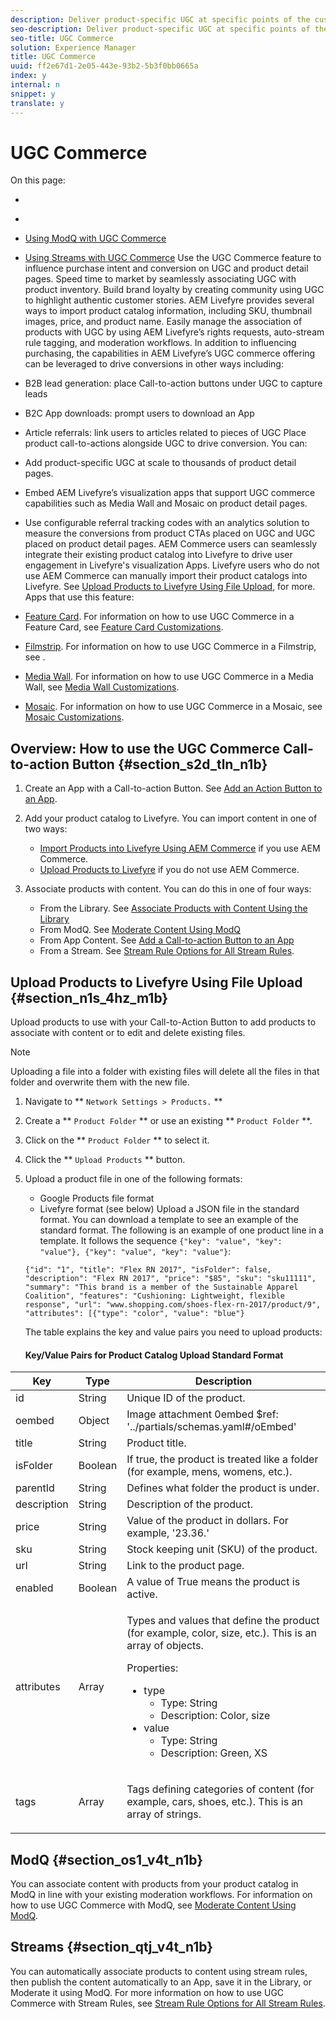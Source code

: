 ```yaml
---
description: Deliver product-specific UGC at specific points of the customer journey to increase purchase intent and conversion using the UGC Commerce feature.
seo-description: Deliver product-specific UGC at specific points of the customer journey to increase purchase intent and conversion using the UGC Commerce feature.
seo-title: UGC Commerce
solution: Experience Manager
title: UGC Commerce
uuid: ff2e67d1-2e05-443e-93b2-5b3f0bb0665a
index: y
internal: n
snippet: y
translate: y
---
```


# UGC Commerce

On this page:

* [](#c_ugc_commerce/section_s2d_tln_n1b)
* [](#c_ugc_commerce/section_n1s_4hz_m1b)
* [Using ModQ with UGC Commerce](#c_ugc_commerce/section_os1_v4t_n1b)
* [Using Streams with UGC Commerce](#c_ugc_commerce/section_qtj_v4t_n1b)
Use the UGC Commerce feature to influence purchase intent and conversion on UGC and product detail pages. Speed time to market by seamlessly associating UGC with product inventory. Build brand loyalty by creating community using UGC to highlight authentic customer stories.
AEM Livefyre provides several ways to import product catalog information, including SKU, thumbnail images, price, and product name. Easily manage the association of products with UGC by using AEM Livefyre’s rights requests, auto-stream rule tagging, and moderation workflows.
In addition to influencing purchasing, the capabilities in AEM Livefyre’s UGC commerce offering can be leveraged to drive conversions in other ways including:

* B2B lead generation: place Call-to-action buttons under UGC to capture leads
* B2C App downloads: prompt users to download an App
* Article referrals: link users to articles related to pieces of UGC
Place product call-to-actions alongside UGC to drive conversion. You can:

* Add product-specific UGC at scale to thousands of product detail pages.
* Embed AEM Livefyre’s visualization apps that support UGC commerce capabilities such as Media Wall and Mosaic on product detail pages.
* Use configurable referral tracking codes with an analytics solution to measure the conversions from product CTAs placed on UGC and UGC placed on product detail pages.
AEM Commerce users can seamlessly integrate their existing product catalog into Livefyre to drive user engagement in Livefyre's visualization Apps. Livefyre users who do not use AEM Commerce can manually import their product catalogs into Livefyre. See [Upload Products to Livefyre Using File Upload](#c_ugc_commerce/section_n1s_4hz_m1b), for more. 
Apps that use this feature:

* [Feature Card](c_feature_card_app.md#c_feature_card_app). For information on how to use UGC Commerce in a Feature Card, see [Feature Card Customizations](c_feature_card_app.md#section_uds_gzm_5y).
* [Filmstrip](c_filmstrip_app.md#concept_jpc_n2j_jbb). For information on how to use UGC Commerce in a Filmstrip, see [](c_filmstrip_app.md#section_ldf_sqc_vbb).
* [Media Wall](c_media_wall_app.md#c_media_wall_app). For information on how to use UGC Commerce in a Media Wall, see [Media Wall Customizations](r_media_wall_customizations.md#r_media_wall_customizations).
* [Mosaic](c_mosaic_app.md#c_mosaic_app). For information on how to use UGC Commerce in a Mosaic, see [Mosaic Customizations](r_mosaic_customizations.md#r_mosaic_customizations).

## Overview: How to use the UGC Commerce Call-to-action Button {#section_s2d_tln_n1b}


1. Create an App with a Call-to-action Button. See [Add an Action Button to an App](#c_ugc_commerce/section_wxx_xfz_31b).
1. Add your product catalog to Livefyre. You can import content in one of two ways:
    * [Import Products into Livefyre Using AEM Commerce](t_associate_products_with_ugc_using_aem_commerce.md#t_associate_products_with_ugc_using_aem_commerce) if you use AEM Commerce.
    * [Upload Products to Livefyre](#c_ugc_commerce/section_n1s_4hz_m1b) if you do not use AEM Commerce.

1. Associate products with content. You can do this in one of four ways:
    * From the Library. See [Associate Products with Content Using the Library](t_associate_products_with_content_using_the_library.md#t_associate_products_with_content_using_the_library)
    * From ModQ. See [Moderate Content Using ModQ](t_approve_content_from_modq.md#t_approve_content_from_modq)
    * From App Content. See [Add a Call-to-action Button to an App](t_add_a_call_to_action_button_to_an_app.md#t_add_a_call_to_action_button_to_an_app)
    * From a Stream. See [Stream Rule Options for All Stream Rules](c_stream_rule_options_for_all_stream_rules.md#c_stream_rule_options_for_all_stream_rules).


## Upload Products to Livefyre Using File Upload {#section_n1s_4hz_m1b}

Upload products to use with your Call-to-Action Button to add products to associate with content or to edit and delete existing files.

>[!NOTE]
>
>Uploading a file into a folder with existing files will delete all the files in that folder and overwrite them with the new file.


1. Navigate to ** `Network Settings > Products.` **
1. Create a ** `Product Folder` ** or use an existing ** `Product Folder` **.
1. Click on the ** `Product Folder` ** to select it.
1. Click the ** `Upload Products` ** button.
1. Upload a product file in one of the following formats:
    * Google Products file format
    * Livefyre format (see below)
   Upload a JSON file in the standard format. You can download a template to see an example of the standard format. The following is an example of one product line in a template. It follows the sequence `{"key": "value", "key": "value"}, {"key": "value", "key": "value"}`: 

   ```
   {"id": "1", "title": "Flex RN 2017", "isFolder": false, "description": "Flex RN 2017", "price": "$85", "sku": "sku11111", "summary": "This brand is a member of the Sustainable Apparel Coalition", "features": "Cushioning: Lightweight, flexible response", "url": "www.shopping.com/shoes-flex-rn-2017/product/9", "attributes": [{"type": "color", "value": "blue"}
   ```
   The table explains the key and value pairs you need to upload products:

   #### Key/Value Pairs for Product Catalog Upload Standard Format
<table frame="all" rowsep="1" colsep="1" id="table_x41_fkv_n1b">
 <thead>
  <tr>
   <th class="entry">Key</th>
   <th class="entry">Type</th>
   <th class="entry">Description</th>
  </tr>
 </thead>
 <tbody>
  <tr>
   <td><span class="codeph">id</span></td>
   <td>String</td>
   <td>Unique ID of the product.</td>
  </tr>
  <tr>
   <td><span class="codeph">oembed</span></td>
   <td>Object</td>
   <td>Image attachment 0embed $ref: '../partials/schemas.yaml#/oEmbed'</td>
  </tr>
  <tr>
   <td><span class="codeph">title</span></td>
   <td>String</td>
   <td>Product title.</td>
  </tr>
  <tr>
   <td><span class="codeph">isFolder</span></td>
   <td>Boolean</td>
   <td>If true, the product is treated like a folder (for example, mens, womens, etc.).</td>
  </tr>
  <tr>
   <td><span class="codeph">parentId</span></td>
   <td>String</td>
   <td>Defines what folder the product is under.</td>
  </tr>
  <tr>
   <td><span class="codeph">description</span></td>
   <td>String</td>
   <td>Description of the product.</td>
  </tr>
  <tr>
   <td><span class="codeph">price</span></td>
   <td>String</td>
   <td>Value of the product in dollars. For example, '23.36.'</td>
  </tr>
  <tr>
   <td><span class="codeph">sku</span></td>
   <td>String</td>
   <td>Stock keeping unit (SKU) of the product.</td>
  </tr>
  <tr>
   <td><span class="codeph">url</span></td>
   <td>String</td>
   <td>Link to the product page.</td>
  </tr>
  <tr>
   <td><span class="codeph">enabled</span></td>
   <td>Boolean</td>
   <td>A value of True means the product is active.</td>
  </tr>
  <tr>
   <td><span class="codeph">attributes</span></td>
   <td>Array</td>
   <td><p>Types and values that define the product (for example, color, size, etc.). This is an array of objects.</p><p>Properties:</p>
    <ul id="ul_rkb_z3w_41b">
     <li><span class="codeph">type</span>
      <ul id="ul_j5z_zkw_41b"> 
       <li>Type: String</li> 
       <li>Description: Color, size</li> 
      </ul></li>
     <li><span class="codeph">value</span>
      <ul id="ul_pyh_blw_41b"> 
       <li>Type: String</li> 
       <li>Description: Green, XS</li> 
      </ul></li>
    </ul></td>
  </tr>
  <tr>
   <td><span class="codeph">tags</span></td>
   <td>Array</td>
   <td><p>Tags defining categories of content (for example, cars, shoes, etc.). This is an array of strings.</p></td>
  </tr>
 </tbody>
</table>




## ModQ {#section_os1_v4t_n1b}

You can associate content with products from your product catalog in ModQ in line with your existing moderation workflows. For information on how to use UGC Commerce with ModQ, see [Moderate Content Using ModQ](t_approve_content_from_modq.md#t_approve_content_from_modq).

## Streams {#section_qtj_v4t_n1b}

You can automatically associate products to content using stream rules, then publish the content automatically to an App, save it in the Library, or Moderate it using ModQ. For more information on how to use UGC Commerce with Stream Rules, see [Stream Rule Options for All Stream Rules](c_stream_rule_options_for_all_stream_rules.md#c_stream_rule_options_for_all_stream_rules).
